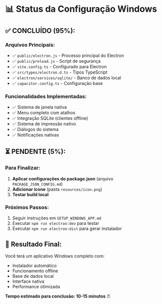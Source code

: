 
# 📊 Status da Configuração Windows

## ✅ CONCLUÍDO (95%):

### Arquivos Principais:
- ✅ `public/electron.js` - Processo principal do Electron
- ✅ `public/preload.js` - Script de segurança
- ✅ `vite.config.ts` - Configurado para Electron
- ✅ `src/types/electron.d.ts` - Tipos TypeScript
- ✅ `electron/services/sqlite/` - Banco de dados local
- ✅ `capacitor.config.ts` - Configuração base

### Funcionalidades Implementadas:
- ✅ Sistema de janela nativa
- ✅ Menu completo com atalhos
- ✅ Integração SQLite (clientes offline)
- ✅ Sistema de impressão nativo
- ✅ Diálogos do sistema
- ✅ Notificações nativas

## ⏳ PENDENTE (5%):

### Para Finalizar:
1. **Aplicar configurações do package.json** (arquivo `PACKAGE_JSON_CONFIG.md`)
2. **Adicionar ícone** (pasta `resources/icon.png`)
3. **Testar build local**

### Próximos Passos:
1. Seguir instruções em `SETUP_WINDOWS_APP.md`
2. Executar `npm run electron:dev` para testar
3. Executar `npm run electron:dist` para gerar instalador

## 🎯 Resultado Final:

Você terá um aplicativo Windows completo com:
- Instalador automático
- Funcionamento offline
- Base de dados local
- Interface nativa
- Performance otimizada

**Tempo estimado para conclusão: 10-15 minutos** ⏰
